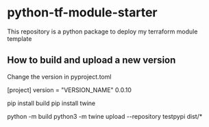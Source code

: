 # python-tf-module-starter

This repository is a python package to deploy my terraform module template

## How to build and upload a new version

Change the version in pyproject.toml

[project]
version = "VERSION_NAME"  0.0.10

pip install build 
pip install twine

python -m build
python3 -m twine upload --repository testpypi dist/*
